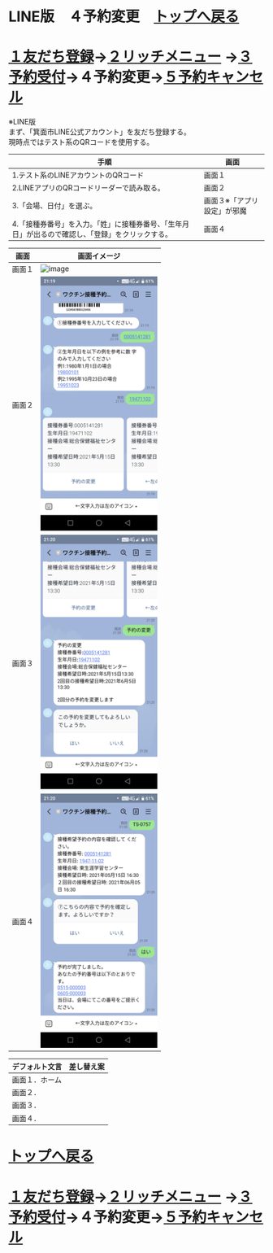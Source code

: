 # LINE版　４予約変更　[トップへ戻る](https://github.com/78tch/c19v)  
# [１友だち登録](https://github.com/78tch/c19v/blob/main/LINE_ver/1LINE_start.md)→[２リッチメニュー](https://github.com/78tch/c19v/blob/main/LINE_ver/2LINE_richmenu.md) →[３予約受付](https://github.com/78tch/c19v/blob/main/LINE_ver/3LINE_yoyaku.md)→４予約変更→[５予約キャンセル](https://github.com/78tch/c19v/blob/main/LINE_ver/5LINE_cancel.md)  

※LINE版  
まず、「箕面市LINE公式アカウント」を友だち登録する。  
現時点ではテスト系のQRコードを使用する。



 手順 | 画面  
----|----  
 1.テスト系のLINEアカウントのQRコード | 画面１    
 2.LINEアプリのQRコードリーダーで読み取る。 | 画面２  
 3.「会場、日付」を選ぶ。 | 画面３※「アプリ設定」が邪魔  
 4.「接種券番号」を入力。「姓」に接種券番号、「生年月日」が出るので確認し、「登録」をクリックする。 | 画面４  

 

 画面 | 画面イメージ  
----|----
 画面１ | <img src="LINE_images/LINE4_1.png" height="500" alt="image">  
 画面２ | <img src="LINE_images/LINE4_2.jpg" height="500" alt="image">  
 画面３ | <img src="LINE_images/LINE4_3.jpg" height="500" alt="image">  
 画面４ | <img src="LINE_images/LINE4_4.jpg" height="500" alt="image">  



 デフォルト文言 | 差し替え案  
----|----
 画面１．ホーム |   
 画面２． |   
 画面３． |   
 画面４． |   


# [トップへ戻る](https://github.com/78tch/c19v)  
# [１友だち登録](https://github.com/78tch/c19v/blob/main/LINE_ver/1LINE_start.md)→[２リッチメニュー](https://github.com/78tch/c19v/blob/main/LINE_ver/2LINE_richmenu.md) →[３予約受付](https://github.com/78tch/c19v/blob/main/LINE_ver/3LINE_yoyaku.md)→４予約変更→[５予約キャンセル](https://github.com/78tch/c19v/blob/main/LINE_ver/5LINE_cancel.md)  
  